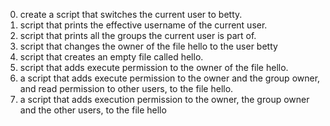 0. create a script that switches the current user to betty.
1. script that prints the effective username of the current user.
2. script that prints all the groups the current user is part of.
3. script that changes the owner of the file hello to the user betty
4. script that creates an empty file called hello.
5. script that adds execute permission to the owner of the file hello.
6. a script that adds execute permission to the owner and the group owner, and read permission to other users, to the file hello.
7.  a script that adds execution permission to the owner, the group owner and the other users, to the file hello
